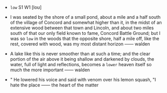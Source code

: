 - `low` S1 W1 [loʊ]



- I was seated by the shore of a small pond, about a mile and a half south of the village of Concord and somewhat higher than it, in the midst of an extensive wood between that town and Lincoln, and about two miles south of that our only field known to fame, Concord Battle Ground; but I was so `low` in the woods that the opposite shore, half a mile off, like the rest, covered with wood, was my most distant horizon —— walden

-  A lake like this is never smoother than at such a time; and the clear portion of the air above it being shallow and darkened by clouds, the water, full of light and reflections, becomes a `lower` heaven itself so much the more important —— walden

- " He lowered his voice and said with venom over his lemon squash, "I hate the place —— the heart of the matter